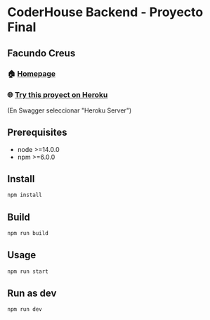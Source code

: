 # CoderHouse Backend - Proyecto Final

## Facundo Creus

### 🏠 [Homepage](https://github.com/fakush/CoderHouse-Backend-EntregaFinal)
### 🌐 [Try this proyect on Heroku ](https://fcreus-backend-proyect.herokuapp.com/)
(En Swagger seleccionar "Heroku Server")

## Prerequisites

- node >=14.0.0
- npm >=6.0.0

## Install

```sh
npm install
```

## Build

```sh
npm run build
```

## Usage

```sh
npm run start
```

## Run as dev

```sh
npm run dev
```
